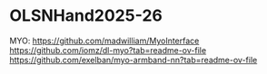 # OLSNHand2025-26


MYO:
https://github.com/madwilliam/MyoInterface
https://github.com/iomz/dl-myo?tab=readme-ov-file
https://github.com/exelban/myo-armband-nn?tab=readme-ov-file
